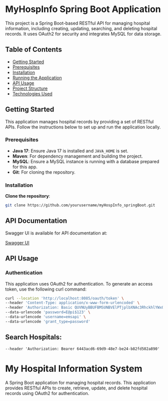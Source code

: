 # MyHospInfo Spring Boot Application

This project is a Spring Boot-based RESTful API for managing hospital information, including creating, updating, searching, and deleting hospital records. It uses OAuth2 for security and integrates MySQL for data storage.

## Table of Contents
- [Getting Started](#getting-started)
- [Prerequisites](#prerequisites)
- [Installation](#installation)
- [Running the Application](#running-the-application)
- [API Usage](#api-usage)
- [Project Structure](#project-structure)
- [Technologies Used](#technologies-used)

## Getting Started

This application manages hospital records by providing a set of RESTful APIs. Follow the instructions below to set up and run the application locally.

### Prerequisites
- **Java 17**: Ensure Java 17 is installed and `JAVA_HOME` is set.
- **Maven**: For dependency management and building the project.
- **MySQL**: Ensure a MySQL instance is running with a database prepared for this app.
- **Git**: For cloning the repository.

### Installation

**Clone the repository**:
   ```bash
   git clone https://github.com/yourusername/myHospInfo_springBoot.git
   ```

## API Documentation

Swagger UI is available for API documentation at:

[Swagger UI](http://localhost:8085/swagger-ui.html)

## API Usage

### Authentication

This application uses OAuth2 for authentication. To generate an access token, use the following curl command:

```bash
curl --location 'http://localhost:8085/oauth/token' \
--header 'Content-Type: application/x-www-form-urlencoded' \
--header 'Authorization: Basic QUVNUyBBUFBMSUNBVElPTjplbXNAc3RhckhlYWx0aDEyMw==' \
--data-urlencode 'password=E@pi$123' \
--data-urlencode 'username=emsapi' \
--data-urlencode 'grant_type=password'
```
## Search Hospitals:
```curl --location 'http://localhost:8085/api/hosp/search' \
--header 'Authorization: Bearer 6443acd6-69d9-48e7-be24-b82fd502a890'
```

# My Hospital Information System
A Spring Boot application for managing hospital records. This application provides RESTful APIs to create, retrieve, update, and delete hospital records using OAuth2 for authentication.





